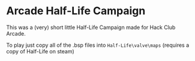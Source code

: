 # Arcade Half-Life Campaign

This was a (very) short little Half-Life Campaign made for Hack Club Arcade.

To play just copy all of the .bsp files into `Half-Life\valve\maps` (requires a copy of Half-Life on steam)
